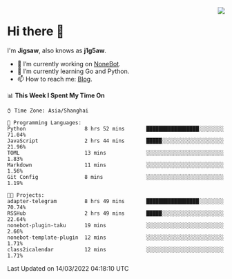 <a href="#">
  <img align="right" src="https://github-readme-stats.vercel.app/api?username=j1g5awi&count_private=true&show_icons=true&title_color=80070B&text_color=B3B3B3&bg_color=212121&icon_color=80070B" />
</a>

# Hi there 👋

I'm **Jigsaw**, also knows as **j1g5aw**.

- 🔭 I’m currently working on [NoneBot](https://github.com/nonebot).
- 🌱 I’m currently learning Go and Python.
- 📫 How to reach me: [Blog](https://blog.maddestroyer.xyz/).

<!--START_SECTION:waka-->
📊 **This Week I Spent My Time On** 

```text
⌚︎ Time Zone: Asia/Shanghai

💬 Programming Languages: 
Python                   8 hrs 52 mins       █████████████████░░░░░░░░   71.04% 
JavaScript               2 hrs 44 mins       █████░░░░░░░░░░░░░░░░░░░░   21.96% 
TOML                     13 mins             ░░░░░░░░░░░░░░░░░░░░░░░░░   1.83% 
Markdown                 11 mins             ░░░░░░░░░░░░░░░░░░░░░░░░░   1.56% 
Git Config               8 mins              ░░░░░░░░░░░░░░░░░░░░░░░░░   1.19%

🐱‍💻 Projects: 
adapter-telegram         8 hrs 49 mins       █████████████████░░░░░░░░   70.74% 
RSSHub                   2 hrs 49 mins       █████░░░░░░░░░░░░░░░░░░░░   22.64% 
nonebot-plugin-taku      19 mins             ░░░░░░░░░░░░░░░░░░░░░░░░░   2.66% 
nonebot-template-plugin  12 mins             ░░░░░░░░░░░░░░░░░░░░░░░░░   1.71% 
class2icalendar          12 mins             ░░░░░░░░░░░░░░░░░░░░░░░░░   1.71%

```


 Last Updated on 14/03/2022 04:18:10 UTC
<!--END_SECTION:waka-->
